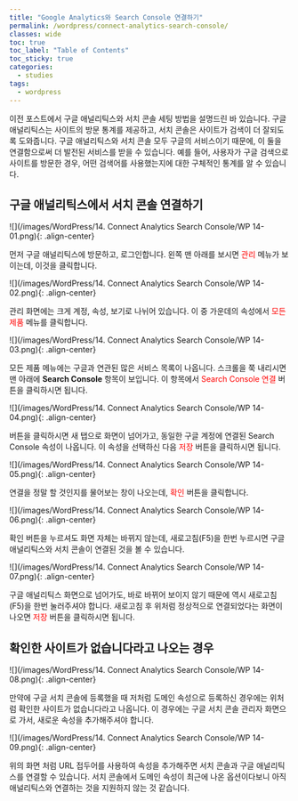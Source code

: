 ```yaml
---
title: "Google Analytics와 Search Console 연결하기"
permalink: /wordpress/connect-analytics-search-console/
classes: wide
toc: true
toc_label: "Table of Contents"
toc_sticky: true
categories:
  - studies
tags:
  - wordpress
---
```


이전 포스트에서 구글 애널리틱스와 서치 콘솔 세팅 방법을 설명드린 바 있습니다. 구글 애널리틱스는 사이트의 방문 통계를 제공하고, 서치 콘솔은 사이트가 검색이 더 잘되도록 도와줍니다. 구글 애널리틱스와 서치 콘솔 모두 구글의 서비스이기 때문에, 이 둘을 연결함으로써 더 발전된 서비스를 받을 수 있습니다. 예를 들어, 사용자가 구글 검색으로 사이트를 방문한 경우, 어떤 검색어를 사용했는지에 대한 구체적인 통계를 알 수 있습니다.

## 구글 애널리틱스에서 서치 콘솔 연결하기

![](/images/WordPress/14. Connect Analytics Search Console/WP 14-01.png){: .align-center}

먼저 구글 애널리틱스에 방문하고, 로그인합니다. 왼쪽 맨 아래를 보시면 <span style="color:red">관리</span> 메뉴가 보이는데, 이것을 클릭합니다.

![](/images/WordPress/14. Connect Analytics Search Console/WP 14-02.png){: .align-center}

관리 화면에는 크게 계정, 속성, 보기로 나뉘어 있습니다. 이 중 가운데의 속성에서 <span style="color:red">모든 제품</span> 메뉴를 클릭합니다.

![](/images/WordPress/14. Connect Analytics Search Console/WP 14-03.png){: .align-center}

모든 제품 메뉴에는 구글과 연관된 많은 서비스 목록이 나옵니다. 스크롤을 쭉 내리시면 맨 아래에 **Search Console** 항목이 보입니다. 이 항목에서 <span style="color:red">Search Console 연결</span> 버튼을 클릭하시면 됩니다.

![](/images/WordPress/14. Connect Analytics Search Console/WP 14-04.png){: .align-center}

버튼을 클릭하시면 새 탭으로 화면이 넘어가고, 동일한 구글 계정에 연결된 Search Console 속성이 나옵니다. 이 속성을 선택하신 다음 <span style="color:red">저장</span> 버튼을 클릭하시면 됩니다.

![](/images/WordPress/14. Connect Analytics Search Console/WP 14-05.png){: .align-center}

연결을 정말 할 것인지를 물어보는 창이 나오는데, <span style="color:red">확인</span> 버튼을 클릭합니다.

![](/images/WordPress/14. Connect Analytics Search Console/WP 14-06.png){: .align-center}

확인 버튼을 누르셔도 화면 자체는 바뀌지 않는데, 새로고침(F5)을 한번 누르시면 구글 애널리틱스와 서치 콘솔이 연결된 것을 볼 수 있습니다.

![](/images/WordPress/14. Connect Analytics Search Console/WP 14-07.png){: .align-center}

구글 애널리틱스 화면으로 넘어가도, 바로 바뀌어 보이지 않기 때문에 역시 새로고침(F5)을 한번 눌러주셔야 합니다. 새로고침 후 위처럼 정상적으로 연결되었다는 화면이 나오면 <span style="color:red">저장</span> 버튼을 클릭하시면 됩니다.

## 확인한 사이트가 없습니다라고 나오는 경우

![](/images/WordPress/14. Connect Analytics Search Console/WP 14-08.png){: .align-center}

만약에 구글 서치 콘솔에 등록했을 때 저처럼 도메인 속성으로 등록하신 경우에는 위처럼 확인한 사이트가 없습니다라고 나옵니다. 이 경우에는 구글 서치 콘솔 관리자 화면으로 가서, 새로운 속성을 추가해주셔야 합니다.

![](/images/WordPress/14. Connect Analytics Search Console/WP 14-09.png){: .align-center}

위의 화면 처럼 URL 접두어를 사용하여 속성을 추가해주면 서치 콘솔과 구글 애널리틱스를 연결할 수 있습니다. 서치 콘솔에서 도메인 속성이 최근에 나온 옵션이다보니 아직 애널리틱스와 연결하는 것을 지원하지 않는 것 같습니다.